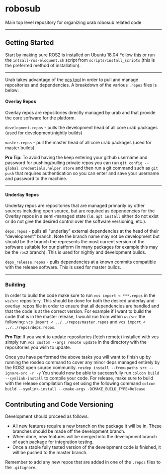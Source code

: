 # robosub

Main top level repository for organizing urab robosub related code
***
## Getting Started
Start by making sure ROS2 is installed on Ubuntu 18.04 Follow [this](https://index.ros.org/doc/ros2/Installation/Eloquent/Linux-Install-Debians/) or run the `intsall-ros-eloquent.sh` script from `scripts/install_scripts` (this is the preferred method of installation).
***
Urab takes advantage of the [vcs tool](https://github.com/dirk-thomas/vcstool) in order to pull and
manage repositories and dependencies. A breakdown of the various `.repos` files is below:
#### Overlay Repos

Overlay repos are repositories directly managed by urab and that provide the core software for the platform.

`development.repos`  - pulls the development head of all core urab packages (used for development/nightly builds)

`master.repos` - pull the master head of all core urab packages (used for master builds)

**Pro Tip**: To avoid having the keep entering your github username and password for
pushing/pulling private repos you can run `git config --global credentials.helper store`
and then run a git command such as `git push` that requires authentication so you can enter and save your
username and password to the machine.

***
#### Underlay Repos

Underlay repos are repositories that are managed primarily by other sources including open source, but are
required as dependencies for the Overlay repos in a semi-managed state (i.e. `apt install` either do not exist or
do not give the desired control over the software versioning, etc.).

`deps.repos` - pulls all "underlay" external dependencies at the head of their "development" branch.
Note the branch name may not be development but should be the branch the represents the most current
version of the software suitable for our platform (in many packages for example this may be the `ros2`
branch). This is used for nightly and development builds.

`deps_release.repos` - pulls dependencies at a known commits compatible with the release software.
This is used for master builds.
***

### Building
In order to build the code make sure to run `vcs import < ***.repos` in the `ws/src` repository. This
should be done for both the desired underlay and overlay .repos file in order to ensure that all
dependencies are handled and that the code is at the correct version. For example if I want to build the
code that is in the master release, I would  run from within `ws/src` the following:
`vcs import < ../../repos/master.repos` and `vcs import < ../../repos/deps.repos`.

**Pro Tip**: If you want to update repositories (fetch remote) installed with vcs simply run `vcs custom --args remote update` in the
directory with the repositories you wish to update.

Once you have performed the above tasks you will want to finish up by running the rosdep command
to cover any minor deps managed entirely by the ROS2 open source community.
`rosdep install --from-paths src --ignore-src -r -y`
You should now be able to successfully run `colcon build --symlink-install` to compile your code. For release, make sure to build with the release compilation flag set using the following command `colcon build --symlink-install --cmake-args -DCMAKE_BUILD_TYPE=Release`.

## Contributing and Code Versioning
Development should proceed as follows.
- All new features require a new branch on the package it will be in. These branches should be made off the development branch.
- When done, new features will be merged into the development branch of each package for integration testing.
- Once a stable fully tested version of the development code is finished, it will be pushed to the master branch.

Remember to add any new repos that are added in one of the `.repos` files to the `.gitignore`.

